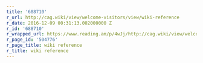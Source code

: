 ```yaml
---
title: '688710'
r_url: http://cag.wiki/view/welcome-visitors/view/wiki-reference
r_date: 2016-12-09 00:31:13.002000000 Z
r_id: '688710'
r_wrapped_url: https://www.reading.am/p/4wJj/http://cag.wiki/view/welcome-visitors/view/wiki-reference
r_page_id: '504776'
r_page_title: wiki reference
r_title: wiki reference
---
```



